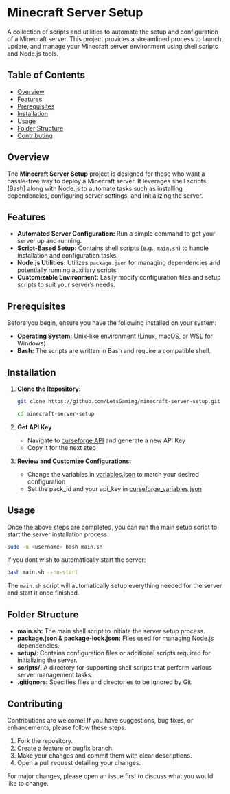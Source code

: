 # Minecraft Server Setup

A collection of scripts and utilities to automate the setup and configuration of a Minecraft server. This project provides a streamlined process to launch, update, and manage your Minecraft server environment using shell scripts and Node.js tools.

## Table of Contents

- [Overview](#overview)
- [Features](#features)
- [Prerequisites](#prerequisites)
- [Installation](#installation)
- [Usage](#usage)
- [Folder Structure](#folder-structure)
- [Contributing](#contributing)

## Overview

The **Minecraft Server Setup** project is designed for those who want a hassle-free way to deploy a Minecraft server. It leverages shell scripts (Bash) along with Node.js to automate tasks such as installing dependencies, configuring server settings, and initializing the server.

## Features

- **Automated Server Configuration:** Run a simple command to get your server up and running.
- **Script-Based Setup:** Contains shell scripts (e.g., `main.sh`) to handle installation and configuration tasks.
- **Node.js Utilities:** Utilizes `package.json` for managing dependencies and potentially running auxiliary scripts.
- **Customizable Environment:** Easily modify configuration files and setup scripts to suit your server’s needs.

## Prerequisites

Before you begin, ensure you have the following installed on your system:

- **Operating System:** Unix-like environment (Linux, macOS, or WSL for Windows)
- **Bash:** The scripts are written in Bash and require a compatible shell.

## Installation

1. **Clone the Repository:**

   ```bash
   git clone https://github.com/LetsGaming/minecraft-server-setup.git
   ```
   ```bash
   cd minecraft-server-setup
   ```

2. **Get API Key**

   - Navigate to [curseforge API](https://console.curseforge.com/#/api-keys) and generate a new API Key
   - Copy it for the next step

4. **Review and Customize Configurations:**

   - Change the variables in [variables.json](./setup/variables.json) to match your desired configuration
   - Set the pack_id and your api_key in [curseforge_variables.json](./setup/download/curseforge_variables.json)

## Usage

Once the above steps are completed, you can run the main setup script to start the server installation process:

```bash
sudo -u <username> bash main.sh
```

If you dont wish to automatically start the server:

```bash
bash main.sh --no-start
```

The `main.sh` script will automatically setup everything needed for the server and start it once finished.

## Folder Structure

- **main.sh:** The main shell script to initiate the server setup process.
- **package.json & package-lock.json:** Files used for managing Node.js dependencies.
- **setup/**: Contains configuration files or additional scripts required for initializing the server.
- **scripts/**: A directory for supporting shell scripts that perform various server management tasks.
- **.gitignore:** Specifies files and directories to be ignored by Git.

## Contributing

Contributions are welcome! If you have suggestions, bug fixes, or enhancements, please follow these steps:

1. Fork the repository.
2. Create a feature or bugfix branch.
3. Make your changes and commit them with clear descriptions.
4. Open a pull request detailing your changes.

For major changes, please open an issue first to discuss what you would like to change.
